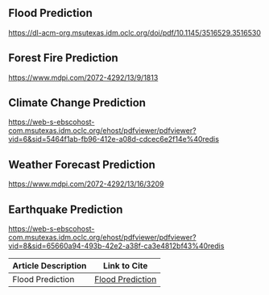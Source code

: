 ## Flood Prediction
https://dl-acm-org.msutexas.idm.oclc.org/doi/pdf/10.1145/3516529.3516530
## Forest Fire Prediction
https://www.mdpi.com/2072-4292/13/9/1813
## Climate Change Prediction
https://web-s-ebscohost-com.msutexas.idm.oclc.org/ehost/pdfviewer/pdfviewer?vid=6&sid=5464f1ab-fb96-412e-a08d-cdcec6e2f14e%40redis
## Weather Forecast Prediction
https://www.mdpi.com/2072-4292/13/16/3209
## Earthquake Prediction
https://web-s-ebscohost-com.msutexas.idm.oclc.org/ehost/pdfviewer/pdfviewer?vid=8&sid=65660a94-493b-42e2-a38f-ca3e4812bf43%40redis

| Article Description | Link to Cite |
| ------------------- | ------------ |
| Flood Prediction    |[Flood Prediction](https://dl-acm-org.msutexas.idm.oclc.org/doi/pdf/10.1145/3516529.3516530)|
